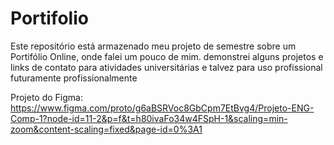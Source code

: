 # Portifolio
Este repositório está armazenado meu projeto de semestre sobre um Portifólio Online, onde falei um pouco de mim. demonstrei alguns projetos e links de contato para atividades universitárias e talvez para uso profissional futuramente profissionalmente

Projeto do Figma:
https://www.figma.com/proto/g6aBSRVoc8GbCpm7EtBvg4/Projeto-ENG-Comp-1?node-id=11-2&p=f&t=h80ivaFo34w4FSpH-1&scaling=min-zoom&content-scaling=fixed&page-id=0%3A1
